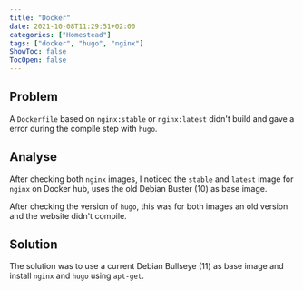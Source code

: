```yaml
---
title: "Docker"
date: 2021-10-08T11:29:51+02:00
categories: ["Homestead"]
tags: ["docker", "hugo", "nginx"]
ShowToc: false
TocOpen: false
---
```


## Problem

A `Dockerfile` based on `nginx:stable` or `nginx:latest` didn't build
and gave a error during the compile step with `hugo`.


## Analyse

After checking both `nginx` images, I noticed the `stable` and `latest` image 
for `nginx` on Docker hub, uses the old Debian Buster (10) as base image.

After checking the version of `hugo`, this was for both images an old version
and the website didn't compile.


## Solution

The solution was to use a current Debian Bullseye (11) as base image and
install `nginx` and `hugo` using `apt-get`.


